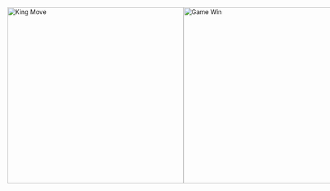 <div style="display: flex; justify-content: space-between;">
<img src="https://raw.githubusercontent.com/RaduCruceat/TurkishDraughts/master/TurkishDraughts/Resources/KingMoveAnimation.gif" alt="King Move" width="400">
<img src="https://raw.githubusercontent.com//RaduCruceat/TurkishDraughts/tree/master/TurkishDraughts/Resources/GameWinAnimation.gif" alt="Game Win" width="400">

</div>
